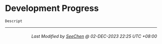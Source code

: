 # Development Progress

`Descript`

---
<div align="right">

###### *Last Modified by [SeeChen](https://github.com/SeeChen/) @ 02-DEC-2023 22:25 UTC +08:00*
</div>